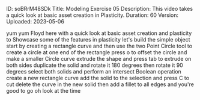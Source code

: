 ID: soBRrM48SDk
Title: Modeling Exercise 05
Description: This video takes a quick look at basic asset creation in Plasticity.
Duration: 60
Version: 
Uploaded: 2023-05-06

yum yum Floyd here with a quick look at
basic asset creation and plasticity to
Showcase some of the features in
plasticity let's build the simple object
start by creating a rectangle curve and
then use the two Point Circle tool to
create a circle at one end of the
rectangle press o to offset the circle
and make a smaller Circle curve extrude
the shape and press tab to extrude on
both sides duplicate the solid and
rotate it 180 degrees then rotate it 90
degrees select both solids and perform
an intersect Boolean operation create a
new rectangle curve
add the solid to the selection and press
C to cut
delete the curve in the new solid then
add a fillet to all edges and you're
good to go
oh look at the time
